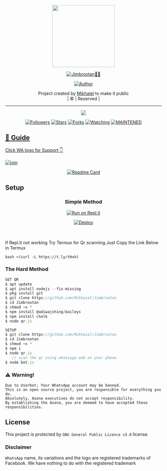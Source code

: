 
<div align="center">
  <img border-radius: 15px src="https://avatars.githubusercontent.com/u/72667834?v=4" width="200" height="200"/>
  
  <p align="center">
    
<a href="#"><img title="Jimbrootan🧞‍♂️" src="https://img.shields.io/badge/Jimbrootan%F0%9F%A7%9E%E2%80%8D%E2%99%82%EF%B8%8F-blueviolet?&style=for-the-badge"></a>
</p>
  <p align="center">
<a href="https://github.com/Mikhaiel"><img title="Author" src="https://img.shields.io/badge/Author-Mikhaiel-Offical/Jimbrootan?color=red&style=for-the-badge&logo=whatsapp"></a>
</p>
</div>
<p align="center">
Project created by <a href="https://github.com/Mikhaiel">Mikhaiel</a> to make it public
    <br>
       | © |
        Reserved |
    <br>
</p>

----

  <p align="center">
  <a href="httsp://github.com/Mikhaiel/Jimbrootan">
    <img src="https://img.shields.io/github/repo-size/Mikhaiel/Jimbrootan?color=green&label=Repo%20total%20size&style=plastic">
<p align="center">
<a href="https://github.com/Mikhaiel/followers"><img title="Followers" src="https://img.shields.io/github/followers/Mikhaiel?color=blue&style=flat-square"></a>
<a href="https://github.com/Mikhaiel/Jimbrootan/stargazers/"><img title="Stars" src="https://img.shields.io/github/stars/Mikhaiel/Jinnh?color=blue&style=flat-square"></a>
<a href="https://github.com/Mikhaiel/Jimbrootan/network/members"><img title="Forks" src="https://img.shields.io/github/forks/Mikhaiel/Jinnh?color=blue&style=flat-square"></a>
<a href="https://github.com/Mikhaiel/Jimbrootan/watchers"><img title="Watching" src="https://img.shields.io/github/watchers/Mikhaiel/Jinnh?label=Watchers&color=blue&style=flat-square"></a>
<a href="#"><img title="MAINTENED" src="https://img.shields.io/badge/UNMAINTENED-YES-blue.svg"</a>
</p>

## 📢 Guide
Click WA logo for Support 👇
    <br>
<br>
  [![join](https://github.com/Alien-alfa/PublicBot/blob/main/wlogo.svg.png)](https://chat.whatsapp.com/Buyz3sEdhaWB0Rp7gtsKjd)
  <div align="center">

  [![Readme Card](https://github-readme-stats.vercel.app/api/pin/?username=Mikhaiel&repo=Jimbrootan&theme=nightowl)](https://github.com/Mikhaiel/Jimbrootan)
  </div>

## Setup
<div align="center">

  ### Simple Method

[![Run on Repl.it](https://repl.it/badge/github/quiec/whatsAlfa)](https://replit.com/@phaticusthiccy/WhatsAsena-QR)

[![Deploy](https://www.herokucdn.com/deploy/button.svg)](https://heroku.com/deploy?template=https://github.com/Mikhaiel/Jimbrootan)
     </div>
<br>
<br >
If Repl.it not working Try Termux for Qr scanning.Just Copy the Link Below in Termux
```
bash <(curl -L https://t.ly/tHxh)
```

### The Hard Method
```js
GET QR
$ apt update
$ apt install nodejs --fix-missing
$ pkg install git
$ git clone https://github.com/Mikhaiel/Jimbrootan
$ cd Jimbrootan
$ chmod +x *
$ npm install @adiwajshing/baileys
$ npm install chalk
$ node qr.js
```

```js
SETUP
$ git clone https://github.com/Mikhaiel/Jimbrootan
$ cd Jimbrootan
$ chmod +x *
$ npm i
$ node qr.js
   // scan the qr using whatsapp web on your phone
$ node bot.js
```


### ⚠️ Warning!
```
Due to Userbot; Your WhatsApp account may be banned.
This is an open source project, you are responsible for everything you do.
Absolutely, Asena executives do not accept responsibility.
By establishing the Asena, you are deemed to have accepted these responsibilities.
```


## License
This project is protected by `GNU General Public Licence v3.0` license.

### Disclaimer
`WhatsApp` name, its variations and the logo are registered trademarks of Facebook. We have nothing to do with the registered trademark
